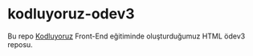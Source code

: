 # kodluyoruz-odev3

Bu repo [Kodluyoruz](https://app.patika.dev/egitimler/baslangic-seviye-frontend-web-development-patikasi) Front-End eğitiminde oluşturduğumuz HTML ödev3 reposu. 